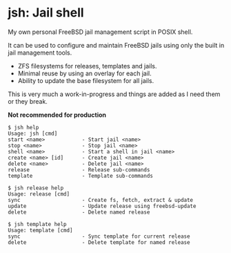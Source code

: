 # jsh: Jail shell

My own personal FreeBSD jail management script in POSIX shell.

It can be used to configure and maintain FreeBSD jails using only the built in
jail management tools.

- ZFS filesystems for releases, templates and jails.
- Minimal reuse by using an overlay for each jail.
- Ability to update the base filesystem for all jails.

This is very much a work-in-progress and things are added as I need them or
they break.

**Not recommended for production**

```shell
$ jsh help
Usage: jsh [cmd]
start <name>            - Start jail <name>
stop <name>             - Stop jail <name>
shell <name>            - Start a shell in jail <name>
create <name> [id]      - Create jail <name>
delete <name>           - Delete jail <name>
release                 - Release sub-commands
template                - Template sub-commands
```

```shell
$ jsh release help
Usage: release [cmd]
sync                    - Create fs, fetch, extract & update
update                  - Update release using freebsd-update
delete                  - Delete named release
```

```shell
$ jsh template help
Usage: template [cmd]
sync                    - Sync template for current release
delete                  - Delete template for named release
```
